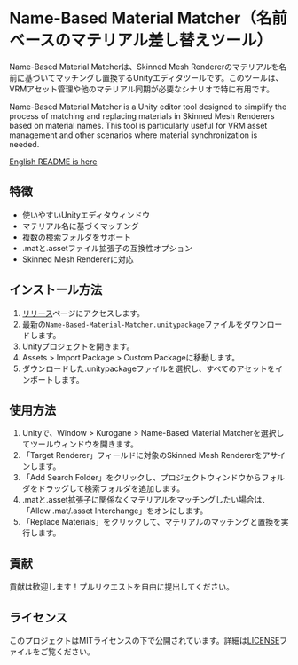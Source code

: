 # Name-Based Material Matcher（名前ベースのマテリアル差し替えツール）

Name-Based Material Matcherは、Skinned Mesh Rendererのマテリアルを名前に基づいてマッチングし置換するUnityエディタツールです。このツールは、VRMアセット管理や他のマテリアル同期が必要なシナリオで特に有用です。

Name-Based Material Matcher is a Unity editor tool designed to simplify the process of matching and replacing materials in Skinned Mesh Renderers based on material names. This tool is particularly useful for VRM asset management and other scenarios where material synchronization is needed.

[English README is here](README.md)

## 特徴

- 使いやすいUnityエディタウィンドウ
- マテリアル名に基づくマッチング
- 複数の検索フォルダをサポート
- .matと.assetファイル拡張子の互換性オプション
- Skinned Mesh Rendererに対応

## インストール方法

1. [リリース]([https://github.com/yourusername/name-based-material-matcher/releases](https://github.com/kuroganegames/NameBasedMaterialMatcher/releases))ページにアクセスします。
2. 最新の`Name-Based-Material-Matcher.unitypackage`ファイルをダウンロードします。
3. Unityプロジェクトを開きます。
4. Assets > Import Package > Custom Packageに移動します。
5. ダウンロードした.unitypackageファイルを選択し、すべてのアセットをインポートします。

## 使用方法

1. Unityで、Window > Kurogane > Name-Based Material Matcherを選択してツールウィンドウを開きます。
2. 「Target Renderer」フィールドに対象のSkinned Mesh Rendererをアサインします。
3. 「Add Search Folder」をクリックし、プロジェクトウィンドウからフォルダをドラッグして検索フォルダを追加します。
4. .matと.asset拡張子に関係なくマテリアルをマッチングしたい場合は、「Allow .mat/.asset Interchange」をオンにします。
5. 「Replace Materials」をクリックして、マテリアルのマッチングと置換を実行します。

## 貢献

貢献は歓迎します！プルリクエストを自由に提出してください。

## ライセンス

このプロジェクトはMITライセンスの下で公開されています。詳細は[LICENSE](LICENSE)ファイルをご覧ください。

